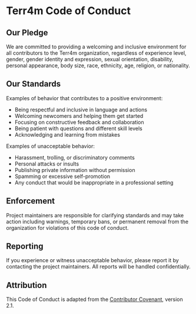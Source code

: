 # Terr4m Code of Conduct

## Our Pledge

We are committed to providing a welcoming and inclusive environment for all contributors to the Terr4m organization, regardless of experience level, gender, gender identity and expression, sexual orientation, disability, personal appearance, body size, race, ethnicity, age, religion, or nationality.

## Our Standards

Examples of behavior that contributes to a positive environment:

- Being respectful and inclusive in language and actions
- Welcoming newcomers and helping them get started
- Focusing on constructive feedback and collaboration
- Being patient with questions and different skill levels
- Acknowledging and learning from mistakes

Examples of unacceptable behavior:

- Harassment, trolling, or discriminatory comments
- Personal attacks or insults
- Publishing private information without permission
- Spamming or excessive self-promotion
- Any conduct that would be inappropriate in a professional setting

## Enforcement

Project maintainers are responsible for clarifying standards and may take action including warnings, temporary bans, or permanent removal from the organization for violations of this code of conduct.

## Reporting

If you experience or witness unacceptable behavior, please report it by contacting the project maintainers. All reports will be handled confidentially.

## Attribution

This Code of Conduct is adapted from the [Contributor Covenant](https://www.contributor-covenant.org/), version 2.1.
